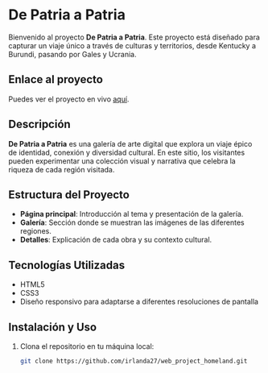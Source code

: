 # De Patria a Patria

Bienvenido al proyecto **De Patria a Patria**. Este proyecto está diseñado para capturar un viaje único a través de culturas y territorios, desde Kentucky a Burundi, pasando por Gales y Ucrania.

## Enlace al proyecto

Puedes ver el proyecto en vivo [aquí](https://irlanda27.github.io/web_project_homeland/).

## Descripción

**De Patria a Patria** es una galería de arte digital que explora un viaje épico de identidad, conexión y diversidad cultural. En este sitio, los visitantes pueden experimentar una colección visual y narrativa que celebra la riqueza de cada región visitada.

## Estructura del Proyecto

- **Página principal**: Introducción al tema y presentación de la galería.
- **Galería**: Sección donde se muestran las imágenes de las diferentes regiones.
- **Detalles**: Explicación de cada obra y su contexto cultural.

## Tecnologías Utilizadas

- HTML5
- CSS3
- Diseño responsivo para adaptarse a diferentes resoluciones de pantalla

## Instalación y Uso

1. Clona el repositorio en tu máquina local:
   ```bash
   git clone https://github.com/irlanda27/web_project_homeland.git
   ```
